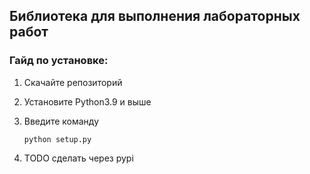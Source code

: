 ## Библиотека для выполнения лабораторных работ

### Гайд по установке:
1. Скачайте репозиторий
2. Установите Python3.9 и выше
3. Введите команду

    ````python setup.py````
4. TODO сделать через pypi